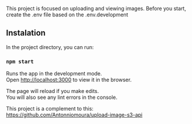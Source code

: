 This project is focused on uploading and viewing images. 
Before you start, create the .env file based on the .env.development

## Instalation

In the project directory, you can run:

### `npm start`

Runs the app in the development mode.<br />
Open [http://localhost:3000](http://localhost:3001) to view it in the browser.

The page will reload if you make edits.<br />
You will also see any lint errors in the console.


This project is a complement to this: https://github.com/Antonniomoura/upload-image-s3-api